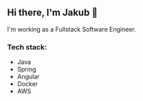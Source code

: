 ## Hi there, I'm Jakub 👋
I'm working as a Fullstack Software Engineer.
### Tech stack:
* Java
* Spring
* Angular
* Docker
* AWS
